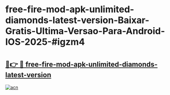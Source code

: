 # free-fire-mod-apk-unlimited-diamonds-latest-version-Baixar-Gratis-Ultima-Versao-Para-Android-IOS-2025-#igzm4

# <h2><a href="https://ainizakaria.my?title=free-fire-mod-apk-unlimited-diamonds-latest-version&ref=24M">🔗👉 🔴 free-fire-mod-apk-unlimited-diamonds-latest-version</a></h2>

[![acn](https://github.com/user-attachments/assets/0f9c940e-d8b0-45ae-aac7-cd30a18b3e1c)](https://ainizakaria.my?title=free-fire-mod-apk-unlimited-diamonds-latest-version&ref=24M)

